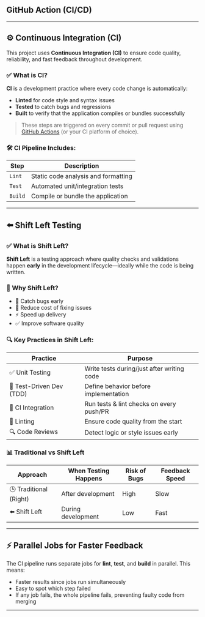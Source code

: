  ## GitHub Action (CI/CD)
---
## ⚙️ Continuous Integration (CI)

This project uses **Continuous Integration (CI)** to ensure code quality, reliability, and fast feedback throughout development.

### ✅ What is CI?

**CI** is a development practice where every code change is automatically:

* **Linted** for code style and syntax issues
* **Tested** to catch bugs and regressions
* **Built** to verify that the application compiles or bundles successfully

> These steps are triggered on every commit or pull request using [GitHub Actions](https://docs.github.com/en/actions) (or your CI platform of choice).

### 🛠️ CI Pipeline Includes:

| Step    | Description                         |
| ------- | ----------------------------------- |
| `Lint`  | Static code analysis and formatting |
| `Test`  | Automated unit/integration tests    |
| `Build` | Compile or bundle the application   |

---

## ⬅️ Shift Left Testing

### ✅ What is Shift Left?

**Shift Left** is a testing approach where quality checks and validations happen **early** in the development lifecycle—ideally while the code is being written.

### 🚀 Why Shift Left?

* 🐞 Catch bugs early
* 💸 Reduce cost of fixing issues
* ⚡ Speed up delivery
* ✅ Improve software quality

### 🔍 Key Practices in Shift Left:

| Practice                 | Purpose                                    |
| ------------------------ | ------------------------------------------ |
| ✅ Unit Testing           | Write tests during/just after writing code |
| 🧪 Test-Driven Dev (TDD) | Define behavior before implementation      |
| 🔁 CI Integration        | Run tests & lint checks on every push/PR   |
| 🧹 Linting               | Ensure code quality from the start         |
| 🔍 Code Reviews          | Detect logic or style issues early         |

### 📊 Traditional vs Shift Left

| Approach               | When Testing Happens | Risk of Bugs | Feedback Speed |
| ---------------------- | -------------------- | ------------ | -------------- |
| 🕒 Traditional (Right) | After development    | High         | Slow           |
| ⬅️ Shift Left          | During development   | Low          | Fast           |

---

## ⚡ Parallel Jobs for Faster Feedback

The CI pipeline runs separate jobs for **lint**, **test**, and **build** in parallel. This means:

* Faster results since jobs run simultaneously
* Easy to spot which step failed
* If any job fails, the whole pipeline fails, preventing faulty code from merging
---




